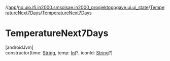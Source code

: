 //[app](../../../index.md)/[no.uio.ifi.in2000.smsolsae.in2000_prosjektoppgave.ui.ui_state](../index.md)/[TemperatureNext7Days](index.md)/[TemperatureNext7Days](-temperature-next7-days.md)

# TemperatureNext7Days

[androidJvm]\
constructor(time: [String](https://kotlinlang.org/api/latest/jvm/stdlib/kotlin/-string/index.html), temp: [Int](https://kotlinlang.org/api/latest/jvm/stdlib/kotlin/-int/index.html)?, iconId: [String](https://kotlinlang.org/api/latest/jvm/stdlib/kotlin/-string/index.html)?)
